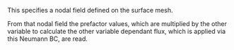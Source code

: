 This specifies a nodal field defined on the surface mesh.

From that nodal field the prefactor values, which are multiplied by the other variable to calculate the other variable dependant flux, which is applied via this Neumann BC, are read.
